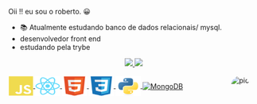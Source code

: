 Oii !! eu sou o roberto. 😀

- 📚 Atualmente estudando banco de dados relacionais/ mysql.
- desenvolvedor front end
- estudando pela trybe

<div align="center">
  <a href="https://github.com/robertoHortaFilho">
  <img height="180em" src="https://github-readme-stats.vercel.app/api?username=robertoHortaFilho&show_icons=true&theme=blueberry&include_all_commits=true&count_private=true"/>
  <img height="180em" src="https://github-readme-stats.vercel.app/api/top-langs/?username=robertoHortaFilho&layout=compact&langs_count=7&theme=blueberry"/>
</div>

<div style="display: inline_block"><br>
  <img align="center" alt="Js" height="40" width="50" src="https://raw.githubusercontent.com/devicons/devicon/master/icons/javascript/javascript-plain.svg">
  <img align="center" alt="React" height="40" width="50" src="https://raw.githubusercontent.com/devicons/devicon/master/icons/react/react-original.svg">
  <img align="center" alt="HTML" height="40" width="50" src="https://raw.githubusercontent.com/devicons/devicon/master/icons/html5/html5-original.svg">
  <img align="center" alt="CSS" height="40" width="50" src="https://raw.githubusercontent.com/devicons/devicon/master/icons/css3/css3-original.svg">
  <img align="center" alt="Python" height="40" width="50" src="https://raw.githubusercontent.com/devicons/devicon/master/icons/python/python-original.svg">
  <img align="center" alt="MongoDB" height="40" width="50" src="https://cdn.jsdelivr.net/gh/devicons/devicon/icons/mongodb/mongodb-original.svg">
  <img align="right" alt="pic" height="100" style="border-radius:50px;margin-right:20px;" src="https://cdn.discordapp.com/attachments/835338842365493288/954540489003114517/dark.png">
</div>
